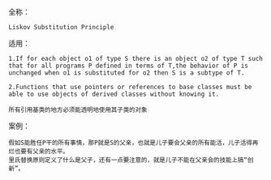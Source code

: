 ﻿全称：
    
    Liskov Substitution Principle
    
适用：

    1.If for each object o1 of type S there is an object o2 of type T such that for all programs P defined in terms of T,the behavior of P is unchanged when o1 is substituted for o2 then S is a subtype of T.
    
    2.Functions that use pointers or references to base classes must be able to use objects of derived classes without knowing it.
    
    所有引用基类的地方必须能透明地使用其子类的对象
   
案例：

    假如S能胜任P干的所有事情，那P就是S的父亲，也就是儿子要会父亲的所有能活，儿子活得再烂也要有父亲的水平。
    里氏替换原则定义了什么是父子，还有一点要注意的，就是儿子不能在父亲会的技能上搞“创新”。
